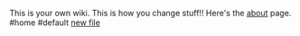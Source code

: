 This is your own wiki.
This is how you change stuff!!
Here's the [about](about) page.
#home
#default
[new file](new-file)
